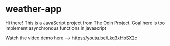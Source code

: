 # weather-app

Hi there! This is a JavaScript project from The Odin Project.
Goal here is too implement asynchronous functions in javascript

Watch the video demo here --> https://youtu.be/Lkq3xHbSX2c